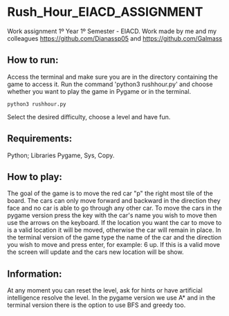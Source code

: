 # Rush_Hour_EIACD_ASSIGNMENT
Work assignment 1º Year 1º Semester - EIACD. Work made by me and my colleagues https://github.com/Dianassp05 and https://github.com/Galmass

How to run:
---

Access the terminal and make sure you are in the directory containing the game to access it.
Run the command 'python3 rushhour.py' and choose whether you want to play the game in Pygame or in the terminal.
```
python3 rushhour.py
```
Select the desired difficulty, choose a level and have fun.


Requirements:
---

Python;
Libraries Pygame, Sys, Copy.


How to play:
---


The goal of the game is to move the red car "p" the right most tile of the board.
The cars can only move forward and backward in the direction they face and no car is able to go through any other car.
To move the cars in the pygame version press the key with the car's name you wish to move then use the arrows on the keyboard. If the location you want the car to move to is a valid location it will be moved, otherwise the car will remain in place.
In the terminal version of the game type the name of the car and the direction you wish to move and press enter, for example: 6 up. If this is a valid move the screen will update and the cars new location will be show.


Information:
---

At any moment you can reset the level, ask for hints or have artificial intelligence resolve the level. In the pygame version we use A* and in the terminal version there is the option to use BFS and greedy too.
